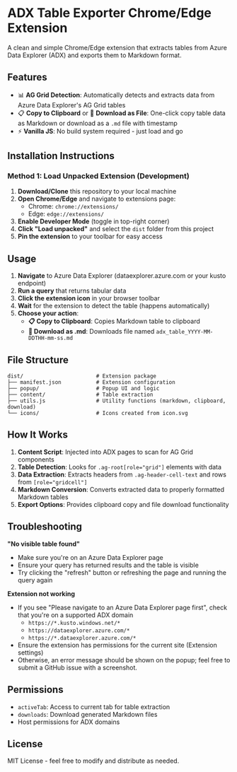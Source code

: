 # ADX Table Exporter Chrome/Edge Extension

A clean and simple Chrome/Edge extension that extracts tables from Azure Data Explorer (ADX) and exports them to Markdown format.

## Features

- 📊 **AG Grid Detection**: Automatically detects and extracts data from Azure Data Explorer's AG Grid tables
- 📋 **Copy to Clipboard** or 💾 **Download as File**: One-click copy table data as Markdown or download as a `.md` file with timestamp
- ⚡ **Vanilla JS**: No build system required - just load and go

## Installation Instructions

### Method 1: Load Unpacked Extension (Development)

1. **Download/Clone** this repository to your local machine
2. **Open Chrome/Edge** and navigate to extensions page:
   - Chrome: `chrome://extensions/`
   - Edge: `edge://extensions/`
3. **Enable Developer Mode** (toggle in top-right corner)
4. **Click "Load unpacked"** and select the `dist` folder from this project
5. **Pin the extension** to your toolbar for easy access

## Usage

1. **Navigate** to Azure Data Explorer (dataexplorer.azure.com or your kusto endpoint)
2. **Run a query** that returns tabular data
3. **Click the extension icon** in your browser toolbar
4. **Wait** for the extension to detect the table (happens automatically)
5. **Choose your action**:
   - **📋 Copy to Clipboard**: Copies Markdown table to clipboard
   - **💾 Download as .md**: Downloads file named `adx_table_YYYY-MM-DDTHH-mm-ss.md`

## File Structure

```
dist/                       # Extension package
├── manifest.json           # Extension configuration
├── popup/                  # Popup UI and logic
├── content/                # Table extraction
├── utils.js                # Utility functions (markdown, clipboard, download)
└── icons/                  # Icons created from icon.svg
```

## How It Works

1. **Content Script**: Injected into ADX pages to scan for AG Grid components
2. **Table Detection**: Looks for `.ag-root[role="grid"]` elements with data
3. **Data Extraction**: Extracts headers from `.ag-header-cell-text` and rows from `[role="gridcell"]`
4. **Markdown Conversion**: Converts extracted data to properly formatted Markdown tables
5. **Export Options**: Provides clipboard copy and file download functionality

## Troubleshooting

**"No visible table found"**
- Make sure you're on an Azure Data Explorer page
- Ensure your query has returned results and the table is visible
- Try clicking the "refresh" button or refreshing the page and running the query again

**Extension not working**
- If you see "Please navigate to an Azure Data Explorer page first", check that you're on a supported ADX domain
    - `https://*.kusto.windows.net/*`
    - `https://dataexplorer.azure.com/*`
    - `https://*.dataexplorer.azure.com/*`
- Ensure the extension has permissions for the current site (Extension settings)
- Otherwise, an error message should be shown on the popup; feel free to submit a GitHub issue with a screenshot.

## Permissions

- `activeTab`: Access to current tab for table extraction
- `downloads`: Download generated Markdown files
- Host permissions for ADX domains

## License

MIT License - feel free to modify and distribute as needed.
